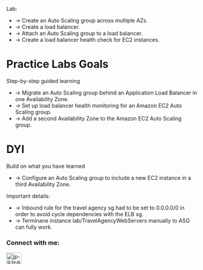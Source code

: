 Lab:

- -> Create an Auto Scaling group across multiple AZs.
- -> Create a load balancer.
- -> Attach an Auto Scaling group to a load balancer.
- -> Create a load balancer health check for EC2 instances.

# Practice Labs Goals

Step-by-step guided learning

- -> Migrate an Auto Scaling group behind an Application Load Balancer in one Availability Zone.
- -> Set up load balancer health monitoring for an Amazon EC2 Auto Scaling group.
- -> Add a second Availability Zone to the Amazon EC2 Auto Scaling group.

# DYI

Build on what you have learned

- -> Configure an Auto Scaling group to include a new EC2 instance in a third Availability Zone.

Important details:

- -> Inbound rule for the travel agency sg had to be set to 0.0.0.0/0 in order to avoid cycle dependencies with the ELB sg.
- -> Terminane instance lab/TravelAgencyWebServers manually to ASG can fully work.

<h3 align="left">Connect with me:</h3>
<p align="left">
<a href="https://www.linkedin.com/in/jorluis-perales-93b92096/" target="blank"><img align="center" src="https://raw.githubusercontent.com/rahuldkjain/github-profile-readme-generator/master/src/images/icons/Social/linked-in-alt.svg" alt="jp-93b92096" height="30" width="40" /></a>
</p>
